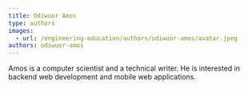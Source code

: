 ```yaml
---
title: Odiwuor Amos
type: authors
images:
  - url: /engineering-education/authors/odiwuor-amos/avatar.jpeg
authors: odiwuor-amos
---
```

Amos is a computer scientist and a technical writer. He is interested in backend web development and mobile web applications.
